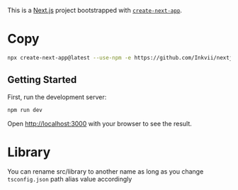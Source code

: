 This is a [Next.js](https://nextjs.org/) project bootstrapped with [`create-next-app`](https://github.com/vercel/next.js/tree/canary/packages/create-next-app).

# Copy
```bash
npx create-next-app@latest --use-npm -e https://github.com/Inkvii/nextjs-ts-tailwindcss-starter
```

## Getting Started

First, run the development server:

```bash
npm run dev
```

Open [http://localhost:3000](http://localhost:3000) with your browser to see the result.

# Library

You can rename src/library to another name as long as you change `tsconfig.json` path alias value accordingly